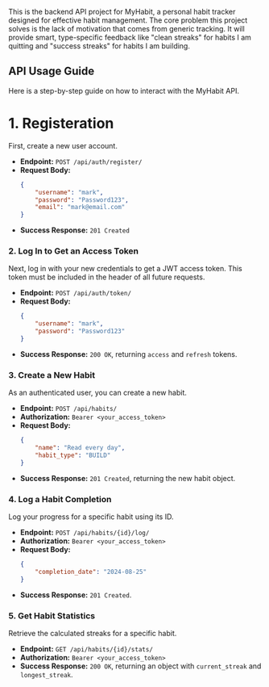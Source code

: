 This is the backend API project for MyHabit, a personal habit tracker designed for effective habit management. The core problem this project solves is the lack of motivation that comes from generic tracking. It will provide smart, type-specific feedback like "clean streaks" for habits I am quitting and "success streaks" for habits I am building.

## API Usage Guide

Here is a step-by-step guide on how to interact with the MyHabit API.

# 1. Registeration 

First, create a new user account.

*   **Endpoint:** `POST /api/auth/register/`
*   **Request Body:**
    ```json
    {
        "username": "mark",
        "password": "Password123",
        "email": "mark@email.com"
    }
    ```
*   **Success Response:** `201 Created`

### 2. Log In to Get an Access Token

Next, log in with your new credentials to get a JWT access token. This token must be included in the header of all future requests.

*   **Endpoint:** `POST /api/auth/token/`
*   **Request Body:**
    ```json
    {
        "username": "mark",
        "password": "Password123"
    }
    ```
*   **Success Response:** `200 OK`, returning `access` and `refresh` tokens.

### 3. Create a New Habit

As an authenticated user, you can create a new habit.

*   **Endpoint:** `POST /api/habits/`
*   **Authorization:** `Bearer <your_access_token>`
*   **Request Body:**
    ```json
    {
        "name": "Read every day",
        "habit_type": "BUILD"
    }
    ```
*   **Success Response:** `201 Created`, returning the new habit object.

### 4. Log a Habit Completion

Log your progress for a specific habit using its ID.

*   **Endpoint:** `POST /api/habits/{id}/log/`
*   **Authorization:** `Bearer <your_access_token>`
*   **Request Body:**
    ```json
    {
        "completion_date": "2024-08-25"
    }
    ```
*   **Success Response:** `201 Created`.

### 5. Get Habit Statistics

Retrieve the calculated streaks for a specific habit.

*   **Endpoint:** `GET /api/habits/{id}/stats/`
*   **Authorization:** `Bearer <your_access_token>`
*   **Success Response:** `200 OK`, returning an object with `current_streak` and `longest_streak`.